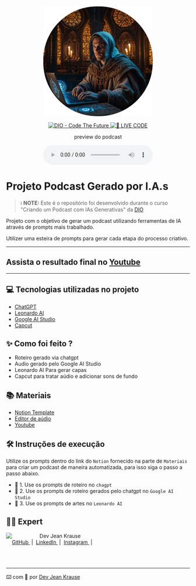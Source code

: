 <p align="center">
<img 
    src="./assets/cover.png"
    width="300"
/>
</p>

<p align="center">
<a href="https://www.dio.me/users/jeankrausejean">
    <img 
        src="https://img.shields.io/badge/DIO-Code_The_Future-28DA77?logo=youtube" 
        alt="DIO - Code The Future">
</a>
<a href="https://www.dio.me/users/jeankrausejean">
<img 
    src="https://img.shields.io/badge/🔴_LIVE_CODE-FF5E72" 
    alt="🔴 LIVE CODE">
</a>
</p>

<p align="center">
    preview do podcast
</p>

<div align="center">
    <audio src="output/podcast_editado.MP3" controls title="Podcast editado"></audio>
</div>

# Projeto Podcast Gerado por I.A.s


 > ℹ️ **NOTE:** Este é o repositório foi desenvolvido durante o curso "Criando um Podcast com IAs Generativas" da [DIO](https://dio.me/) 

Projeto com o objetivo de gerar um podcast utilizando ferramentas de IA através de prompts mais trabalhado.

Utilizer uma esteira de prompts para gerar cada etapa do processo criativo.

---

## Assista o resultado final no [Youtube](https://youtu.be/rOUV_fg7W24)

---

## 💻 Tecnologias utilizadas no projeto

- [ChatGPT](https://chat.openai.com/) 
- [Leonardo AI](https://leonardo.ai/)
- [Google AI Studio](https://aistudio.google.com/)
- [Capcut](https://www.capcut.com/pt-br/)

## ✨ Como foi feito ?

- Roteiro gerado via chatgpt
- Audio gerado pelo Google AI Studio
- Leonardo AI Para gerar capas
- Capcut para tratar aúdio e adicionar sons de fundo

## 📚 Materiais

- [Notion Template](https://www.notion.so/jeankrausejean/PAS-Podcast-AI-Studio-1-20da699f8865805dbd1ffd9b321c8457?source=copy_link)
- [Editor de aúdio](https://www.capcut.com/editor?from_page=landing_page&__action_from=picture_V%C3%ADdeos%20profissionais%20em%20minutos,%20n%C3%A3o%20em%20horas.)
- [Youtube](https://youtu.be/rOUV_fg7W24)



## 🛠️ Instruções de execução

Utilize os prompts dentro do link do `Notion` fornecido na parte de `Materiais` para criar um podcast de maneira automatizada, para isso siga o passo a passo abaixo.

- 🤖 1. Use os prompts de roteiro no `chagpt`
- 🤖 2. Use os prompts de roteiro gerados pelo chatgpt no  `Google AI Studio`
- 🤖 3. Use os prompts de artes no `Leonardo AI`

## 👨‍💻 Expert

<p>
    <img 
      align=left 
      margin=10 
      width=80 
      src="https://avatars.githubusercontent.com/u/86192528?v=4"
    />
    <p>&nbsp&nbsp&nbspDev Jean Krause<br>
    &nbsp&nbsp&nbsp
    <a 
        href="https://github.com/jeankrausejean">
        GitHub
    </a>
    &nbsp;|&nbsp;
    <a 
        href="https://www.linkedin.com/in/jeankrausejean/">
        LinkedIn
    </a>
    &nbsp;|&nbsp;
    <a 
        href="https://www.instagram.com/jeankrausejean">
        Instagram
    </a>
    &nbsp;|&nbsp;</p>
</p>
<br/><br/>
<p>

---

⌨️ com 💜 por [Dev Jean Krause](https://github.com/jeankrausejean)
